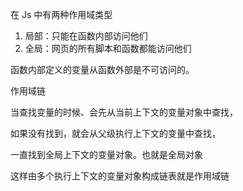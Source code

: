 在 Js 中有两种作用域类型

1. 局部：只能在函数内部访问他们
2. 全局：网页的所有脚本和函数都能访问他们

函数内部定义的变量从函数外部是不可访问的。

作用域链

当查找变量的时候、会先从当前上下文的变量对象中查找，

如果没有找到，就会从父级执行上下文的变量中查找，

一直找到全局上下文的变量对象。也就是全局对象

这样由多个执行上下文的变量对象构成链表就是作用域链